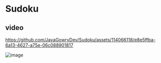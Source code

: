 # Sudoku
## video


https://github.com/JayaGowryDev/Sudoku/assets/114066118/e8e5ffba-6a13-4627-a75e-06c088901817


![image](https://github.com/JayaGowryDev/Sudoku/assets/114066118/a3bdeea5-7237-4a76-a756-eef8b369cb00)

